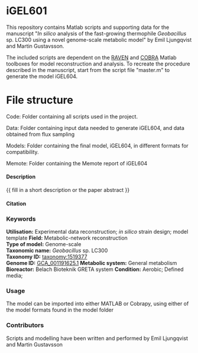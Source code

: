 # iGEL601
This repository contains Matlab scripts and supporting data for the manuscript "_In silico_ analysis of the fast-growing thermophile _Geobacillus_ sp. LC300 using a novel genome-scale metabolic model" by Emil Ljungqvist and Martin Gustavsson. 

The included scripts are dependent on the [RAVEN](https://github.com/SysBioChalmers/RAVEN) and [COBRA](https://opencobra.github.io/cobratoolbox/stable/) Matlab toolboxes for model reconstruction and analysis. To recreate the procedure described in the manuscript, start from the script file "master.m" to generate the model iGEL604.

# File structure

Code: Folder containing all scripts used in the project.

Data: Folder containing input data needed to generate iGEL604, and data obtained from flux sampling

Models: Folder containing the final model, iGEL604, in different formats for compatibility.

Memote: Folder containing the Memote report of iGEL604


#### Description

{{ fill in a short description or the paper abstract }}


#### Citation

### Keywords

**Utilisation:** Experimental data reconstruction; _in silico_ strain design; model template 
**Field:** Metabolic-network reconstruction  
**Type of model:** Genome-scale  
**Taxonomic name:** _Geobacillus_ sp. LC300  
**Taxonomy ID:** [taxonomy:1519377](https://identifiers.org/taxonomy:1519377)  
**Genome ID:** [GCA_001191625.1](https://www.ncbi.nlm.nih.gov/assembly/GCF_001191625.1)
**Metabolic system:** General metabolism
**Bioreactor:** Belach Bioteknik GRETA system
**Condition:** Aerobic; Defined media; 

### Usage

The model can be imported into either MATLAB or Cobrapy, using either of the model formats found in the model folder


### Contributors
Scripts and modelling have been written and performed by Emil Ljungqvist and Martin Gustavsson
